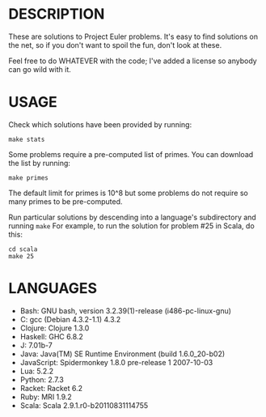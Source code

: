 DESCRIPTION
===========

These are solutions to Project Euler problems.  It's easy to find solutions on
the net, so if you don't want to spoil the fun, don't look at these.

Feel free to do WHATEVER with the code; I've added a license so anybody can go
wild with it.

USAGE
=====
Check which solutions have been provided by running:

    make stats

Some problems require a pre-computed list of primes.  You can download the
list by running:

    make primes

The default limit for primes is 10^8 but some problems do not require so many
primes to be pre-computed.

Run particular solutions by descending into a language's subdirectory and
running `make` For example, to run the solution for problem #25 in Scala, do
this:

    cd scala
    make 25

LANGUAGES
=========
* Bash: GNU bash, version 3.2.39(1)-release (i486-pc-linux-gnu)
* C: gcc (Debian 4.3.2-1.1) 4.3.2
* Clojure: Clojure 1.3.0
* Haskell: GHC 6.8.2
* J: 7.01b-7
* Java: Java(TM) SE Runtime Environment (build 1.6.0_20-b02)
* JavaScript: Spidermonkey 1.8.0 pre-release 1 2007-10-03
* Lua: 5.2.2
* Python: 2.7.3
* Racket: Racket 6.2
* Ruby: MRI 1.9.2
* Scala: Scala 2.9.1.r0-b20110831114755
